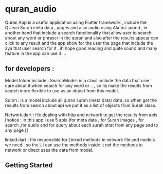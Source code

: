 # quran_audio

Quran App is a useful application using Flutter framework , include the QUean Surah meta data , pages and also audio using Alafasi sound , in another hand that include a search functionality that allow user to search about any word or phraser in the quran and also after the results appear can click to any result and the app show for the user the page that include the aya that user search for it ,  ih hope good reading and quite sound and many feature in the app can use it ...

## for developers :
Model folder include : 
SearchModel: is a class include the data that user care about it when search for any word or .. , so its make the results from search more flexible to use as an object from this model.

Surah : is a model include all quran surah (meta data) data ,so when get the results from search about api we put it as a list of objects from Surah class.

Network.dart : file dealing with http and network to get the results from apis [notice : in this app i use 5 apis (for meta data , for Surah images , for search ,for audio and for query about each surah strat from any page and to any page )]

linked.dart : file responsible for Linked methods in network file and models we need , so the UI can use the methods inside it not the methods in network or direct uses the data from model.


## Getting Started

